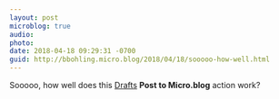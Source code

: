 ```yaml
---
layout: post
microblog: true
audio: 
photo: 
date: 2018-04-18 09:29:31 -0700
guid: http://bbohling.micro.blog/2018/04/18/sooooo-how-well.html
---
```

Sooooo, how well does this [Drafts](http://getdrafts.com) **Post to Micro.blog** action work?
